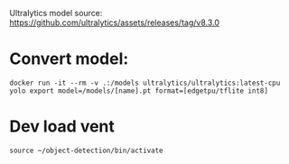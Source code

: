 Ultralytics model source: https://github.com/ultralytics/assets/releases/tag/v8.3.0


# Convert model:
`docker run -it --rm -v .:/models ultralytics/ultralytics:latest-cpu yolo export model=/models/[name].pt format=[edgetpu/tflite int8]`


# Dev load vent
`source ~/object-detection/bin/activate`